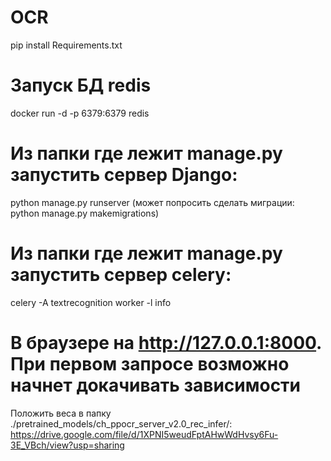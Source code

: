 # OCR

pip install Requirements.txt

# Запуск БД redis
docker run -d -p 6379:6379 redis

# Из папки где лежит manage.py запустить сервер Django:
python manage.py runserver
(может попросить сделать миграции: python manage.py makemigrations)

# Из папки где лежит manage.py запустить сервер celery:
celery -A textrecognition worker -l info

# В браузере на http://127.0.0.1:8000. При первом запросе возможно начнет докачивать зависимости

Положить веса в папку ./pretrained_models/ch_ppocr_server_v2.0_rec_infer/:
https://drive.google.com/file/d/1XPNI5weudFptAHwWdHvsy6Fu-3E_VBch/view?usp=sharing
